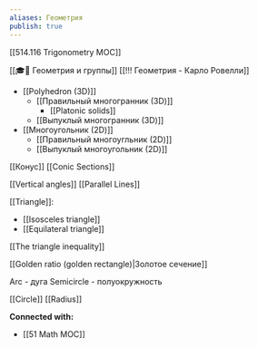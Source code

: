 ```yaml
---
aliases: Геометрия
publish: true
---
```


[[514.116 Trigonometry MOC]]



[[🎓🍂 Геометрия и группы]]
[[!!! Геометрия - Карло Ровелли]]

- [[Polyhedron (3D)]]
	- [[Правильный многогранник (3D)]]
		- [[Platonic solids]]
	- [[Выпуклый многогранник (3D)]]
- [[Многоугольник (2D)]]
	- [[Правильный многоугльник (2D)]]
	- [[Выпуклый многоугольник (2D)]]


[[Конус]]
[[Conic Sections]]

[[Vertical angles]]
[[Parallel Lines]]

[[Triangle]]:
- [[Isosceles triangle]]
- [[Equilateral triangle]]

[[The triangle inequality]]

[[Golden ratio (golden rectangle)|Золотое сечение]]


Arc - дуга
Semicircle - полуокружность

[[Circle]]
	[[Radius]]




**Connected with:**
- [[51 Math MOC]]


